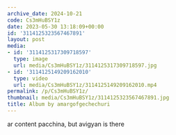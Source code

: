 ```yaml
---
archive_date: 2024-10-21
code: Cs3mHuBSY1z
date: 2023-05-30 13:18:09+00:00
id: '3114125323567467891'
layout: post
media:
- id: '3114125317309718597'
  type: image
  url: media/Cs3mHuBSY1z/3114125317309718597.jpg
- id: '3114125149209162010'
  type: video
  url: media/Cs3mHuBSY1z/3114125149209162010.mp4
permalink: /p/Cs3mHuBSY1z/
thumbnail: media/Cs3mHuBSY1z/3114125323567467891.jpg
title: Album by amargofgechechuri
---
```


ar content pacchina, but avigyan is there